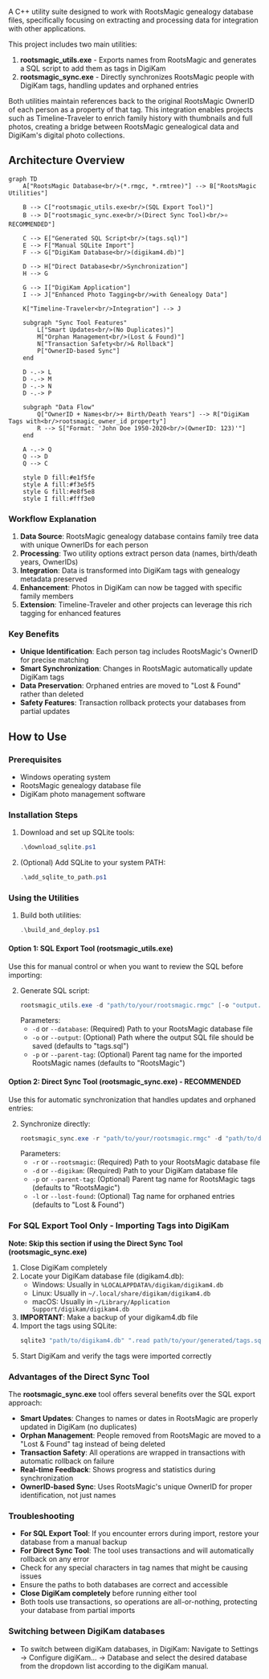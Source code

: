 A C++ utility suite designed to work with RootsMagic genealogy database files, specifically focusing on extracting and processing data for integration with other applications. 

This project includes two main utilities:
1. **rootsmagic_utils.exe** - Exports names from RootsMagic and generates a SQL script to add them as tags in DigiKam
2. **rootsmagic_sync.exe** - Directly synchronizes RootsMagic people with DigiKam tags, handling updates and orphaned entries

Both utilities maintain references back to the original RootsMagic OwnerID of each person as a property of that tag. 
This integration enables projects such as Timeline-Traveler to enrich family history with thumbnails and full photos, creating a bridge between RootsMagic genealogical data 
and DigiKam's digital photo collections.

## Architecture Overview

```mermaid
graph TD
    A["RootsMagic Database<br/>(*.rmgc, *.rmtree)"] --> B["RootsMagic Utilities"]
    
    B --> C["rootsmagic_utils.exe<br/>(SQL Export Tool)"]
    B --> D["rootsmagic_sync.exe<br/>(Direct Sync Tool)<br/>⭐ RECOMMENDED"]
    
    C --> E["Generated SQL Script<br/>(tags.sql)"]
    E --> F["Manual SQLite Import"]
    F --> G["DigiKam Database<br/>(digikam4.db)"]
    
    D --> H["Direct Database<br/>Synchronization"]
    H --> G
    
    G --> I["DigiKam Application"]
    I --> J["Enhanced Photo Tagging<br/>with Genealogy Data"]
    
    K["Timeline-Traveler<br/>Integration"] --> J
    
    subgraph "Sync Tool Features"
        L["Smart Updates<br/>(No Duplicates)"]
        M["Orphan Management<br/>(Lost & Found)"]
        N["Transaction Safety<br/>& Rollback"]
        P["OwnerID-based Sync"]
    end
    
    D -.-> L
    D -.-> M
    D -.-> N
    D -.-> P
    
    subgraph "Data Flow"
        Q["OwnerID + Names<br/>+ Birth/Death Years"] --> R["DigiKam Tags with<br/>rootsmagic_owner_id property"]
        R --> S["Format: 'John Doe 1950-2020<br/>(OwnerID: 123)'"]
    end
    
    A -.-> Q
    Q --> D
    Q --> C
    
    style D fill:#e1f5fe
    style A fill:#f3e5f5
    style G fill:#e8f5e8
    style I fill:#fff3e0
```

### Workflow Explanation

1. **Data Source**: RootsMagic genealogy database contains family tree data with unique OwnerIDs for each person
2. **Processing**: Two utility options extract person data (names, birth/death years, OwnerIDs)
3. **Integration**: Data is transformed into DigiKam tags with genealogy metadata preserved
4. **Enhancement**: Photos in DigiKam can now be tagged with specific family members
5. **Extension**: Timeline-Traveler and other projects can leverage this rich tagging for enhanced features

### Key Benefits

- **Unique Identification**: Each person tag includes RootsMagic's OwnerID for precise matching
- **Smart Synchronization**: Changes in RootsMagic automatically update DigiKam tags
- **Data Preservation**: Orphaned entries are moved to "Lost & Found" rather than deleted
- **Safety Features**: Transaction rollback protects your databases from partial updates 

## How to Use

### Prerequisites
- Windows operating system
- RootsMagic genealogy database file
- DigiKam photo management software

### Installation Steps
1. Download and set up SQLite tools:
   ```powershell
   .\download_sqlite.ps1
   ```
2. (Optional) Add SQLite to your system PATH:
   ```powershell
   .\add_sqlite_to_path.ps1
   ```

### Using the Utilities

1. Build both utilities:
   ```powershell
   .\build_and_deploy.ps1
   ```

#### Option 1: SQL Export Tool (rootsmagic_utils.exe)
Use this for manual control or when you want to review the SQL before importing:

2. Generate SQL script:
   ```powershell
   rootsmagic_utils.exe -d "path/to/your/rootsmagic.rmgc" [-o "output.sql"] [-p "parent_tag_name"]
   ```
   Parameters:
   - `-d` or `--database`: (Required) Path to your RootsMagic database file
   - `-o` or `--output`: (Optional) Path where the output SQL file should be saved (defaults to "tags.sql")
   - `-p` or `--parent-tag`: (Optional) Parent tag name for the imported RootsMagic names (defaults to "RootsMagic")

#### Option 2: Direct Sync Tool (rootsmagic_sync.exe) - **RECOMMENDED**
Use this for automatic synchronization that handles updates and orphaned entries:

2. Synchronize directly:
   ```powershell
   rootsmagic_sync.exe -r "path/to/your/rootsmagic.rmgc" -d "path/to/digikam4.db" [-p "parent_tag_name"] [-l "lost_found_tag_name"]
   ```
   Parameters:
   - `-r` or `--rootsmagic`: (Required) Path to your RootsMagic database file
   - `-d` or `--digikam`: (Required) Path to your DigiKam database file
   - `-p` or `--parent-tag`: (Optional) Parent tag name for RootsMagic tags (defaults to "RootsMagic")
   - `-l` or `--lost-found`: (Optional) Tag name for orphaned entries (defaults to "Lost & Found")

### For SQL Export Tool Only - Importing Tags into DigiKam
**Note: Skip this section if using the Direct Sync Tool (rootsmagic_sync.exe)**

1. Close DigiKam completely
2. Locate your DigiKam database file (digikam4.db):
   - Windows: Usually in `%LOCALAPPDATA%/digikam/digikam4.db`
   - Linux: Usually in `~/.local/share/digikam/digikam4.db`
   - macOS: Usually in `~/Library/Application Support/digikam/digikam4.db`
3. **IMPORTANT**: Make a backup of your digikam4.db file
4. Import the tags using SQLite:
   ```powershell
   sqlite3 "path/to/digikam4.db" ".read path/to/your/generated/tags.sql"
   ```
5. Start DigiKam and verify the tags were imported correctly

### Advantages of the Direct Sync Tool

The **rootsmagic_sync.exe** tool offers several benefits over the SQL export approach:

- **Smart Updates**: Changes to names or dates in RootsMagic are properly updated in DigiKam (no duplicates)
- **Orphan Management**: People removed from RootsMagic are moved to a "Lost & Found" tag instead of being deleted
- **Transaction Safety**: All operations are wrapped in transactions with automatic rollback on failure
- **Real-time Feedback**: Shows progress and statistics during synchronization
- **OwnerID-based Sync**: Uses RootsMagic's unique OwnerID for proper identification, not just names

### Troubleshooting
- **For SQL Export Tool**: If you encounter errors during import, restore your database from a manual backup
- **For Direct Sync Tool**: The tool uses transactions and will automatically rollback on any error
- Check for any special characters in tag names that might be causing issues
- Ensure the paths to both databases are correct and accessible
- **Close DigiKam completely** before running either tool
- Both tools use transactions, so operations are all-or-nothing, protecting your database from partial imports

### Switching between DigiKam databases
- To switch between digiKam databases, in DigiKam: Navigate to Settings -> Configure digiKam... -> Database and select the desired database from the dropdown list according to the digiKam manual.
